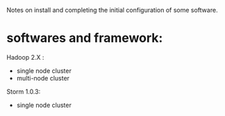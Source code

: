 Notes on install and completing the initial configuration of some software.

softwares and framework: 
========================
Hadoop 2.X :
- single node cluster
- multi-node cluster

Storm 1.0.3:
- single node cluster
